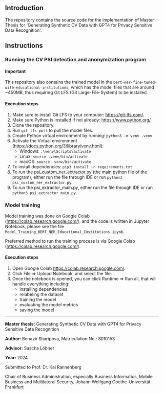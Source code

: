 ## Introduction

The repository contains the source code for the implementation of 
 Master Thesis for 'Generating Synthetic CV Data with GPT4 for Privacy Sensitive Data Recognition'.

## Instructions

### Running the CV PSI detection and anonymization program

#### Important
This repository also contains the trained model in the `bert-ner-fine-tuned-with-educational-institutions`,
which has the model files that are around ~450MB, thus requiring Git LFS (Git Large-File-System) to be installed.

#### Execution steps
1. Make sure to install Git LFS to your computer: https://git-lfs.com/.
2. Make sure Python is installed if not already: https://www.python.org/ 
3. Clone the repository.
4. Run `git lfs pull` to pull the model files.
5. Create Python virtual environment by running: `python3 -m venv .venv`
6. Activate the Virtual environment (https://docs.python.org/3/library/venv.html):
   * Windows: `.\venv\Scripts\activate`
   * Linux: `source .venv/bin/activate`
   * macOS: `source .venv/bin/activate`
7. To install dependencies: `pip3 install -r requirements.txt`
8. To run the psi_custom_ner_extractor.py (the main python file of the program),
either run the file through IDE or run `python3 psi_custom_ner_extractor.py`.
9. To run the psi_extractor_main.py,
either run the file through IDE or run `python3 psi_extractor_main.py`.

### Model training

Model training was done on Google Colab (https://colab.research.google.com/), and the code is written in Jupyter Notebook, 
please see the file `Model_Training_BERT_NER_Educational_Institutions.ipynb`.

Preferred method to run the training process is via Google Colab (https://colab.research.google.com/).

#### Execution steps
1. Open Google Colab https://colab.research.google.com/.
2. Click File => Upload Notebook, and select the file.
3. Once the notebook is opened, you can click Runtime => Run all, that will handle everything including:
   * installing dependencies
   * relabeling the dataset
   * training the model
   * evaluating the model metrics
   * saving the model
---
**Master thesis:** Generating Synthetic CV Data with GPT4 for Privacy Sensitive Data Recognition

**Author:** Benazir Sharipova, Matriculation No.: 8010153

**Advisor:** Sascha Löbner

**Year:** 2024

Submitted to Prof. Dr. Kai Rannenberg

Chair of Business Administration, especially Business Informatics, Mobile Business and Multilateral Security, Johann Wolfgang Goethe-Universität Frankfurt

